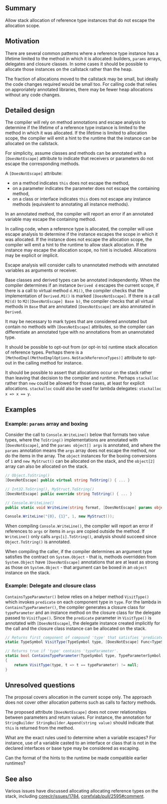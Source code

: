 ## Summary
Allow stack allocation of reference type instances that do not escape the allocation scope.

## Motivation
There are several common patterns where a reference type instance has a lifetime limited to the method in which it is allocated: builders, `params` arrays, delegates and closure classes.
In some cases it should be possible to allocate those instances on the callstack rather than the heap.

The fraction of allocations moved to the callstack may be small, but ideally the code changes required would be small too.
For calling code that relies on approriately annotated libraries, there may be fewer heap allocations without any code changes.

## Detailed design
The compiler will rely on method annotations and escape analysis to determine if the lifetime of a reference type instance is limited to the method in which it was allocated.
If the lifetime is limited to allocation scope, the compiler will emit a hint to the runtime that the instance can be allocated on the callstack.

For simplicity, assume classes and methods can be annotated with a `[DoesNotEscape]` attribute to indicate that receivers or parameters do not escape the corresponding methods.

A `[DoesNotEscape]` attribute:
- on a method indicates `this` does not escape the method,
- on a parameter indicates the parameter does not escape the containing method,
- on a class or interface indicates `this` does not escape any instance methods (equivalent to annotating all instance methods).

In an annotated method, the compiler will report an error if an annotated variable may escape the containing method.

In calling code, when a reference type is allocated, the compiler will use escape analysis to determine if the instance escapes the scope in which it was allocated. If the instance does not escape the allocation scope, the compiler will emit a hint to the runtime to allow stack allocation. If the instance may escape the allocation scope, no hint is included.
Allocations may be explicit or implicit.

Escape analysis will consider calls to unannotated methods with annotated variables as arguments or receiver. 

Base classes and derived types can be annotated independently. When the compiler determines if an instance `Derived d` escapes the current scope, if there is a call to virtual method `d.M1()`, the compiler checks that the implementation of `Derived.M1()` is marked `[DoesNotEscape]`. If there is a call `M2(d)` to `M2([DoesNotEscape] Base b)`, the compiler checks that all virtual methods in `Base` that are annotated `[DoesNotEscape]` are also annotated in `Derived`.

It may be necessary to mark types that are considered annotated but contain no methods with `[DoesNotEscape]` attributes, so the compiler can differentiate an annotated type with no annotations from an unannotated type.

It should be possible to opt-out from (or opt-in to) runtime stack allocation of reference types.
Perhaps there is a `[MethodImpl(MethodImplOptions.NoStackReferenceTypes)]` attribute to opt-out in the calling method for instance.

It should be possible to assert that allocations occur on the stack rather than leaving that decision to the compiler and runtime.
Perhaps `stackalloc` rather than `new` could be allowed for those cases, at least for explicit allocations.
`stackalloc` could also be used for lambda delegates: `stackalloc x => x == y`.

## Examples

### Example: `params` array and boxing

Consider the call to `Console.WriteLine()` below that formats two value types, where the `ToString()` implementations are annotated with `[DoesNotEscape]`, and the `params object[] args` is annotated, and where the `params` annotation means the `args` array does not escape the method, nor do the items in the array. The `object` instances for the boxing conversions of `1` and `new MyStruct()` can be allocated on the stack, and the `object[2]` array can also be allocated on the stack.

```csharp
// Object.ToString()
[DoesNotEscape] public virtual string ToString() { ... }

// Int32.ToString(), MyStruct.ToString()
[DoesNotEscape] public override string ToString() { ... }

// Console.WriteLine()
public static void WriteLine(string format, [DoesNotEscape] params object[] args) { ... }

Console.WriteLine("{0}, {1}", 1, new MyStruct());
```

When compiling `Console.WriteLine()`, the compiler will report an error if references to `args` or items in `args` are copied outside the method. If `WriteLine()` only calls `args[i].ToString()`, analysis should succeed since `Object.ToString()` is annotated.

When compiling the caller, if the compiler determines an argument type satisfies the contract on `System.Object` - that is, methods overridden from `System.Object` have `[DoesNotEscape]` annotations that are at least as strong as those on `System.Object` - that argument can be boxed in an `object` instance on the stack.

### Example: Delegate and closure class

`ContainsTypeParameter()` below relies on a helper method `VisitType()` which invokes `predicate` on each component type in `type`. For the lambda in `ContainsTypeParameter()`, the compiler generates a closure class for `typeParameter` and an instance method on the closure class for the delegate passed to `VisitType()`. Since the `predicate` parameter in `VisitType()` is annotated with `[DoesNotEscape]`, the delegate instance created implicitly for the call and the closure class instance can be allocated on the stack.

```csharp
// Returns first component of compound 'type' that satisfies 'predicate'.
static TypeSymbol VisitType(TypeSymbol type, [DoesNotEscape] Func<TypeSymbol, bool> predicate) { ... }

// Returns true if 'type' contains 'typeParameter'.
static bool ContainsTypeParameter(TypeSymbol type, TypeParameterSymbol typeParameter)
{
    return VisitType(type, t => t == typeParameter) != null;
}
```

## Unresolved questions

The proposal covers allocation in the current scope only. The approach does not cover other allocation patterns such as calls to factory methods.

The proposed attribute `[DoesNotEscape]` does not cover relationships between parameters and return values. For instance, the annotation for `StringBuilder StringBuilder.Append(string value)` should indicate that `this` is returned from the method.

What are the exact rules used to determine when a variable escapes? For instance, use of a variable casted to an interface or class that is not in the declared interfaces or base type may be considered as escaping.

Can the format of the hints to the runtime be made compatible earlier runtimes?

## See also

Various issues have discussed allocating allocating reference types on the stack, including
[coreclr/issues/1784](https://github.com/dotnet/coreclr/issues/1784), [corefxlab/pull/2595#comment](https://github.com/dotnet/corefxlab/pull/2595#discussion_r235208262).


